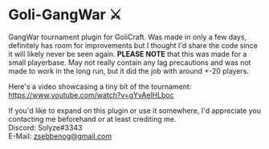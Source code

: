 # Goli-GangWar ⚔️
GangWar tournament plugin for GoliCraft. Was made in only a few days, definitely has room for improvements but I thought I'd share the code since it will likely never be seen again. **PLEASE NOTE** that this was made for a small playerbase. May not really contain any lag precautions and was not made to work in the long run, but it did the job with around +-20 players.

Here's a video showcasing a tiny bit of the tournament:<br>
https://www.youtube.com/watch?v=gYvAelHLboc<br>

If you'd like to expand on this plugin or use it somewhere, I'd appreciate you contacting me beforehand or at least crediting me.<br>
Discord: Solyze#3343<br>
E-Mail: zsebbenog@gmail.com<br>

